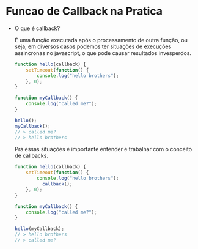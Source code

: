 # Funcao de Callback na Pratica

- O que é callback?
    
    É uma função executada após o processamento de outra função, ou seja, em diversos casos podemos ter situações de execuções assincronas no javascript, o que pode causar resultados invesperdos.
    
    ```jsx
    function hello(callback) {
        setTimeout(function() {
            console.log("hello brothers");
        }, 0);
    }
    
    function myCallback() {
        console.log("called me?");
    }
    
    hello();
    myCallback();
    // > called me?
    // > hello brothers
    ```
    
    Pra essas situações é importante entender e trabalhar com o conceito de callbacks.
    
    ```jsx
    function hello(callback) {
        setTimeout(function() {
            console.log("hello brothers");
    	      callback();
        }, 0);
    }
    
    function myCallback() {
        console.log("called me?");
    }
    
    hello(myCallback);
    // > hello brothers
    // > called me?
    ```